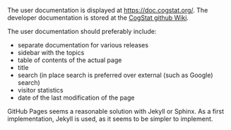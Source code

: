 The user documentation is displayed at https://doc.cogstat.org/. The developer documentation is stored at the [CogStat github Wiki](https://github.com/cogstat/cogstat/wiki/).

The user documentation should preferably include:
- separate documentation for various releases
- sidebar with the topics
- table of contents of the actual page
- title
- search (in place search is preferred over external (such as Google) search)
- visitor statistics
- date of the last modification of the page

GitHub Pages seems a reasonable solution with Jekyll or Sphinx. As a first implementation, Jekyll is used, as it seems to be simpler to implement.